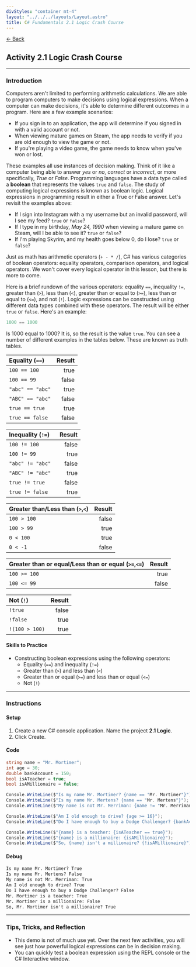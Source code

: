 ```yaml
---
divStyles: "container mt-4"
layout: "../../../layouts/Layout.astro"
title: C# Fundamentals 2.1 Logic Crash Course
---
```


[← Back](/c-sharp-fundamentals/)

## Activity 2.1 Logic Crash Course

---

### Introduction

Computers aren't limited to performing arithmetic calculations. We are able to program computers to make decisions using logical expressions. When a computer can make decisions, it's able to determine different outcomes in a program. Here are a few example scenarios:

- If you sign in to an application, the app will determine if you signed in with a valid account or not.
- When viewing mature games on Steam, the app needs to verify if you are old enough to view the game or not.
- If you're playing a video game, the game needs to know when you've won or lost.

These examples all use instances of decision making. Think of it like a computer being able to answer _yes_ or _no_, _correct_ or _incorrect_, or more specifically, _True_ or _False_. Programming languages have a data type called a **boolean** that represents the values `true` and `false`. The study of computing logical expressions is known as boolean logic. Logical expressions in programming result in either a True or False answer. Let's revisit the examples above:

- If I sign into Instagram with a my username but an invalid password, will I see my feed? `true` or `false`?
- If I type in my birthday, _May 24, 1990_ when viewing a mature game on Steam, will I be able to see it? `true` or `false`?
- If I'm playing Skyrim, and my health goes below 0, do I lose? `true` or `false`?

Just as math has arithmetic operators (`+ - * /`), C# has various categories of boolean operators: equality operators, comparison operators, and logical operators. We won't cover every logical operator in this lesson, but there is more to come.

Here is a brief rundown of the various operators: equality `==`, inequality `!=`, greater than (`>`), less than (`<`), greater than or equal to (`>=`), less than or equal to (`<=`), and not (`!`). Logic expressions can be constructed using different data types combined with these operators. The result will be either `true` or `false`. Here's an example:

```cs
1000 == 1000
```

Is 1000 equal to 1000? It is, so the result is the value `true`. You can see a number of different examples in the tables below. These are known as truth tables.

| **Equality (`==`)** | **Result** |
| :------------------ | ---------: |
| `100 == 100`        |       true |
| `100 == 99`         |      false |
| `"abc" == "abc"`    |       true |
| `"ABC" == "abc"`    |      false |
| `true == true`      |       true |
| `true == false`     |      false |

| **Inequality (`!=`)** | **Result** |
| :---------------------- | ---------: |
| `100 != 100`            |      false |
| `100 != 99`             |       true |
| `"abc" != "abc"`        |      false |
| `"ABC" != "abc" `       |       true |
| `true != true`          |      false |
| `true != false`         |       true |

| **Greater than/Less than (`>`,`<`)** | **Result** |
| :----------------------------------- | ---------: |
| `100 > 100`                          |      false |
| `100 > 99`                           |       true |
| `0 < 100`                            |       true |
| `0 < -1`                             |      false |

| **Greater than or equal/Less than or equal (`>=`,`<=`)** | **Result** |
| :---------------------------------------------------------- | ---------: |
| `100 >= 100`                                                |       true |
| `100 <= 99`                                                 |      false |

| **Not (`!`)**   | **Result** |
| :---------------- | ---------: |
| `!true`        |      false |
| `!false`       |       true |
| `!(100 > 100)` |       true |

#### Skills to Practice

- Constructing boolean expressions using the following operators:
  - Equality (`==`) and inequality (`!=`)
  - Greater than (`>`) and less than (`<`)
  - Greater than or equal (`>=`) and less than or equal (`<=`)
  - Not (`!`)

---

### Instructions

#### Setup

1. Create a new C# console application. Name the project **2.1 Logic**.
2. Click Create.

#### Code

```cs
string name = "Mr. Mortimer";
int age = 30;
double bankAccount = 150;
bool isATeacher = true;
bool isAMillionaire = false;

Console.WriteLine($"Is my name Mr. Mortimer? {name == "Mr. Mortimer"}");
Console.WriteLine($"Is my name Mr. Mertens? {name == "Mr. Mertens"}");
Console.WriteLine($"My name is not Mr. Merriman: {name != "Mr. Merriman"}");

Console.WriteLine($"Am I old enough to drive? {age >= 16}");
Console.WriteLine($"Do I have enough to buy a Dodge Challenger? {bankAccount > 31000}");

Console.WriteLine($"{name} is a teacher: {isATeacher == true}");
Console.WriteLine($"{name} is a millionaire: {isAMillionaire}");
Console.WriteLine($"So, {name} isn't a millionaire? {!isAMillionaire}");
```

#### Debug

```txt
Is my name Mr. Mortimer? True
Is my name Mr. Mertens? False
My name is not Mr. Merriman: True
Am I old enough to drive? True
Do I have enough to buy a Dodge Challenger? False
Mr. Mortimer is a teacher: True
Mr. Mortimer is a millionaire: False
So, Mr. Mortimer isn't a millionaire? True
```

---

### Tips, Tricks, and Reflection

- This demo is not of much use yet. Over the next few activities, you will see just how powerful logical expressions can be in decision making.
- You can quickly test a boolean expression using the REPL console or the C# Interactive window.
